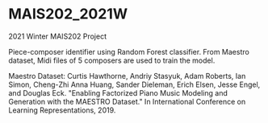 # MAIS202_2021W
2021 Winter MAIS202 Project

Piece-composer identifier using Random Forest classifier. From Maestro dataset, Midi files of 5 composers are used to train the model.


Maestro Dataset:
Curtis Hawthorne, Andriy Stasyuk, Adam Roberts, Ian Simon, Cheng-Zhi Anna Huang,
Sander Dieleman, Erich Elsen, Jesse Engel, and Douglas Eck. "Enabling Factorized Piano
Music Modeling and Generation with the MAESTRO Dataset." In International Conference
on Learning Representations, 2019.


